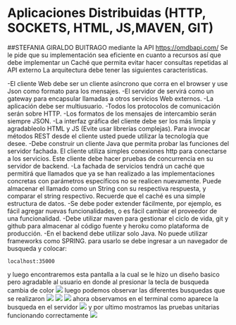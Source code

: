 # Aplicaciones Distribuidas (HTTP, SOCKETS, HTML, JS,MAVEN, GIT)
##STEFANIA GIRALDO BUITRAGO
mediante la API https://omdbapi.com/ Se le pide que su implementación sea eficiente en cuanto a recursos 
así que debe implementar un Caché que permita evitar hacer consultas repetidas al API externo
La arquitectura debe tener las siguientes características.

-El cliente Web debe ser un cliente asíncrono que corra en el browser  y use Json como formato para los mensajes.
-El servidor de servirá como un gateway para encapsular llamadas a otros servicios Web externos.
-La aplicación debe ser multiusuario.
-Todos los protocolos de comunicación serán sobre HTTP.
-Los formatos de los mensajes de intercambio serán siempre JSON.
-La interfaz gráfica del cliente debe ser los más limpia y agradableolo HTML y JS (Evite usar librerías complejas). Para invocar métodos REST desde el cliente usted puede utilizar la tecnología que desee.
-Debe construir un cliente Java que permita probar las funciones del servidor fachada. El cliente utiliza simples conexiones http para conectarse a los servicios. Este cliente debe hacer pruebas de concurrencia en su servidor de backend.
-La fachada de servicios tendrá un caché que permitirá que llamados que ya se han realizado a las implementaciones concretas con parámetros específicos no se realicen nuevamente. Puede almacenar el llamado como un String con su respectiva respuesta, y comparar el string respectivo. Recuerde que el caché es una simple estructura de datos.
-Se debe poder extender fácilmente, por ejemplo, es fácil agregar nuevas funcionalidades, o es fácil cambiar el proveedor de una funcionalidad.
-Debe utilizar maven para gestionar el ciclo de vida, git y github para almacenar al código fuente y heroku como plataforma de producción.
-En el backend debe utilizar solo Java. No puede utilizar frameworks como SPRING.
para usarlo se debe ingresar a un navegador de busqueda y colocar:
```
localhost:35000
````
y luego encontraremos esta pantalla a la cual se le hizo un diseño basico pero agradable al usuario en donde al presionar la tecla de busqueda cambia de color
![](./img/1.png)
luego podemos observar las diferentes busquedas que se realizaron
![](./img/2.png)
![](./img/3.png)
![](./img/4.png)
ahora observamos en el terminal como aparece la busqueda en el servidor
![](./img/5.png)
y por ultimo mostramos las pruebas unitarias funcionando correctamente
![](./img/6.png)